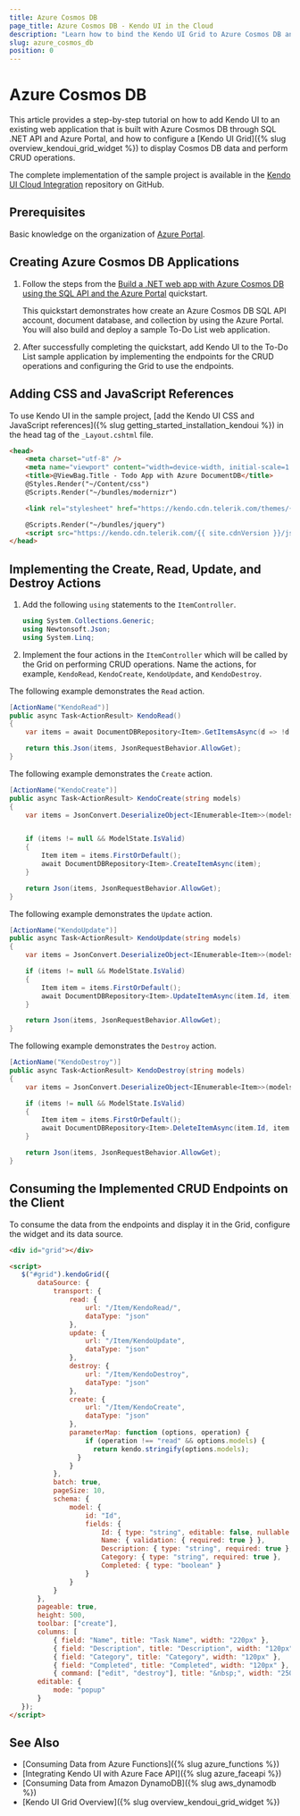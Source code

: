 ```yaml
---
title: Azure Cosmos DB
page_title: Azure Cosmos DB - Kendo UI in the Cloud
description: "Learn how to bind the Kendo UI Grid to Azure Cosmos DB and perform CRUD operations."
slug: azure_cosmos_db
position: 0
---
```


# Azure Cosmos DB

This article provides a step-by-step tutorial on how to add Kendo UI to an existing web application that is built with Azure Cosmos DB through SQL .NET API and Azure Portal, and how to configure a [Kendo UI Grid]({% slug overview_kendoui_grid_widget %}) to display Cosmos DB data and perform CRUD operations.

The complete implementation of the sample project is available in the [Kendo UI Cloud Integration](https://github.com/telerik/kendo-cloud-integration/tree/master/AzureCosmosDB) repository on GitHub.

## Prerequisites

Basic knowledge on the organization of [Azure Portal](https://docs.microsoft.com/en-us/azure/azure-portal/).

## Creating Azure Cosmos DB Applications

1. Follow the steps from the [Build a .NET web app with Azure Cosmos DB using the SQL API and the Azure Portal](https://docs.microsoft.com/en-us/azure/cosmos-db/create-sql-api-dotnet) quickstart.

    This quickstart demonstrates how create an Azure Cosmos DB SQL API account, document database, and collection by using the Azure Portal. You will also build and deploy a sample To-Do List web application.

1. After successfully completing the quickstart, add Kendo UI to the To-Do List sample application by implementing the endpoints for the CRUD operations and configuring the Grid to use the endpoints.

## Adding CSS and JavaScript References

To use Kendo UI in the sample project, [add the Kendo UI CSS and JavaScript references]({% slug getting_started_installation_kendoui %}) in the head tag of the `_Layout.cshtml` file.

```HTML
<head>
    <meta charset="utf-8" />
    <meta name="viewport" content="width=device-width, initial-scale=1.0">
    <title>@ViewBag.Title - Todo App with Azure DocumentDB</title>
    @Styles.Render("~/Content/css")
    @Scripts.Render("~/bundles/modernizr")

    <link rel="stylesheet" href="https://kendo.cdn.telerik.com/themes/{{ site.themesCdnVersion }}/default/default-main.css" />

    @Scripts.Render("~/bundles/jquery")
    <script src="https://kendo.cdn.telerik.com/{{ site.cdnVersion }}/js/kendo.all.min.js"></script>
</head>
```

## Implementing the Create, Read, Update, and Destroy Actions

1. Add the following `using` statements to the `ItemController`.

    ```C#
    using System.Collections.Generic;
    using Newtonsoft.Json;
    using System.Linq;
    ```

1. Implement the four actions in the `ItemController` which will be called by the Grid on performing CRUD operations. Name the actions, for example, `KendoRead`, `KendoCreate`, `KendoUpdate`, and `KendoDestroy`.

The following example demonstrates the `Read` action.

```C#
[ActionName("KendoRead")]
public async Task<ActionResult> KendoRead()
{
    var items = await DocumentDBRepository<Item>.GetItemsAsync(d => !d.Completed);

    return this.Json(items, JsonRequestBehavior.AllowGet);
}
```

The following example demonstrates the `Create` action.

```C#
[ActionName("KendoCreate")]
public async Task<ActionResult> KendoCreate(string models)
{
    var items = JsonConvert.DeserializeObject<IEnumerable<Item>>(models);


    if (items != null && ModelState.IsValid)
    {
        Item item = items.FirstOrDefault();
        await DocumentDBRepository<Item>.CreateItemAsync(item);
    }

    return Json(items, JsonRequestBehavior.AllowGet);
}
```

The following example demonstrates the `Update` action.

```C#
[ActionName("KendoUpdate")]
public async Task<ActionResult> KendoUpdate(string models)
{
    var items = JsonConvert.DeserializeObject<IEnumerable<Item>>(models);

    if (items != null && ModelState.IsValid)
    {
        Item item = items.FirstOrDefault();
        await DocumentDBRepository<Item>.UpdateItemAsync(item.Id, item);
    }

    return Json(items, JsonRequestBehavior.AllowGet);
}
```

The following example demonstrates the `Destroy` action.

```C#
[ActionName("KendoDestroy")]
public async Task<ActionResult> KendoDestroy(string models)
{
    var items = JsonConvert.DeserializeObject<IEnumerable<Item>>(models);

    if (items != null && ModelState.IsValid)
    {
        Item item = items.FirstOrDefault();
        await DocumentDBRepository<Item>.DeleteItemAsync(item.Id, item.Category);
    }

    return Json(items, JsonRequestBehavior.AllowGet);
}
```

## Consuming the Implemented CRUD Endpoints on the Client

To consume the data from the endpoints and display it in the Grid, configure the widget and its data source.

```HTML
<div id="grid"></div>

<script>
   $("#grid").kendoGrid({
       dataSource: {
           transport: {
               read: {
                   url: "/Item/KendoRead/",
                   dataType: "json"
               },
               update: {
                   url: "/Item/KendoUpdate",
                   dataType: "json"
               },
               destroy: {
                   url: "/Item/KendoDestroy",
                   dataType: "json"
               },
               create: {
                   url: "/Item/KendoCreate",
                   dataType: "json"
               },
               parameterMap: function (options, operation) {
                   if (operation !== "read" && options.models) {
                     return kendo.stringify(options.models);
                 }
               }
           },
           batch: true,
           pageSize: 10,
           schema: {
               model: {
                   id: "Id",
                   fields: {
                       Id: { type: "string", editable: false, nullable: true },
                       Name: { validation: { required: true } },
                       Description: { type: "string", required: true },
                       Category: { type: "string", required: true },
                       Completed: { type: "boolean" }
                   }
               }
           }
       },
       pageable: true,
       height: 500,
       toolbar: ["create"],
       columns: [
           { field: "Name", title: "Task Name", width: "220px" },
           { field: "Description", title: "Description", width: "120px" },
           { field: "Category", title: "Category", width: "120px" },
           { field: "Completed", title: "Completed", width: "120px" },
           { command: ["edit", "destroy"], title: "&nbsp;", width: "250px" }],
       editable: {
           mode: "popup"
       }
   });
</script>
```

## See Also

* [Consuming Data from Azure Functions]({% slug azure_functions %})
* [Integrating Kendo UI with Azure Face API]({% slug azure_faceapi %})
* [Consuming Data from Amazon DynamoDB]({% slug aws_dynamodb %})
* [Kendo UI Grid Overview]({% slug overview_kendoui_grid_widget %})
